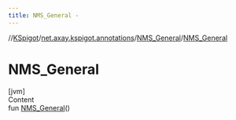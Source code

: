 ```yaml
---
title: NMS_General -
---
```

//[KSpigot](../../index.md)/[net.axay.kspigot.annotations](../index.md)/[NMS_General](index.md)/[NMS_General](-n-m-s_-general.md)



# NMS_General  
[jvm]  
Content  
fun [NMS_General](-n-m-s_-general.md)()  



